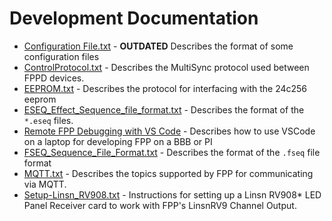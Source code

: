 # Development Documentation

- [Configuration File.txt](./Configuration_Files.txt) - **OUTDATED** Describes the format of some configuration files
- [ControlProtocol.txt](./ControlProtocol.txt) - Describes the MultiSync protocol used between FPPD devices.
- [EEPROM.txt](./EEPROM.txt) - Describes the protocol for interfacing with the 24c256 eeprom
- [ESEQ_Effect_Sequence_file_format.txt](./ESEQ_Effect_Sequence_file_format.txt) - Describes the format of the `*.eseq` files.
- [Remote FPP Debugging with VS Code](./FPP-with-vs-code.md) - Describes how to use VSCode on a laptop for developing FPP on a BBB or PI
- [FSEQ_Sequence_File_Format.txt](./FSEQ_Sequence_File_Format.txt) - Describes the format of the `.fseq` file format
- [MQTT.txt](./MQTT.txt) - Describes the topics supported by FPP for communicating via MQTT.
- [Setup-Linsn_RV908.txt](./Setup-Linsn_RV908.txt) -
Instructions for setting up a Linsn RV908* LED Panel Receiver card to work with FPP's LinsnRV9 Channel Output.
